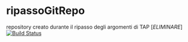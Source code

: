 # ripassoGitRepo
repository creato durante il ripasso degli argomenti di TAP [*ELIMINARE*]
[![Build Status](https://travis-ci.org/GabrieleGiannini/ripassoGitRepo.svg?branch=master)](https://travis-ci.org/GabrieleGiannini/ripassoGitRepo)
